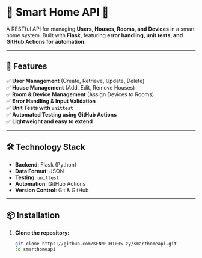 # **🏡 Smart Home API 🚀**
A RESTful API for managing **Users, Houses, Rooms, and Devices** in a smart home system. Built with **Flask**, featuring **error handling, unit tests, and GitHub Actions for automation**.

---

## **📌 Features**
✅ **User Management** (Create, Retrieve, Update, Delete)  
✅ **House Management** (Add, Edit, Remove Houses)  
✅ **Room & Device Management** (Assign Devices to Rooms)  
✅ **Error Handling & Input Validation**  
✅ **Unit Tests with `unittest`**  
✅ **Automated Testing using GitHub Actions**  
✅ **Lightweight and easy to extend**

---

## **🛠 Technology Stack**
- **Backend**: Flask (Python)
- **Data Format**: JSON
- **Testing**: `unittest`
- **Automation**: GitHub Actions
- **Version Control**: Git & GitHub

---

## **📦 Installation**
1. **Clone the repository:**
   ```bash
   git clone https://github.com/KENNETH1005-zy/smarthomeapi.git
   cd smarthomeapi
